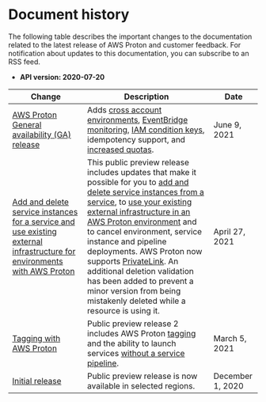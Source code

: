 # Document history<a name="doc-history"></a>

The following table describes the important changes to the documentation related to the latest release of AWS Proton and customer feedback\. For notification about updates to this documentation, you can subscribe to an RSS feed\.
+ **API version: 2020\-07\-20**

| Change | Description | Date | 
| --- |--- |--- |
| [AWS Proton General availability \(GA\) release](#doc-history) | Adds [cross account environments](ag-env-account-connections.html), [EventBridge monitoring](monitoring.html), [IAM condition keys](security_iam_service-with-iam.html), idempotency support, and [increased quotas](ag-limits.html)\. | June 9, 2021 | 
| [Add and delete service instances for a service and use existing external infrastructure for environments with AWS Proton](#doc-history) | This public preview release includes updates that make it possible for you to [add and delete service instances from a service](ag-svc-update.html), to [use your existing external infrastructure in an AWS Proton environment](template-create.html) and to cancel environment, service instance and pipeline deployments\. AWS Proton now supports [PrivateLink](infrastructure-security.html)\. An additional deletion validation has been added to prevent a minor version from being mistakenly deleted while a resource is using it\. | April 27, 2021 | 
| [Tagging with AWS Proton](#doc-history) | Public preview release 2 includes AWS Proton [tagging](resources.html) and the ability to launch services [without a service pipeline](ag-create-svc.html)\. | March 5, 2021 | 
| [Initial release](#doc-history) | Public preview release is now available in selected regions\. | December 1, 2020 | 